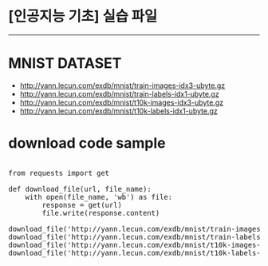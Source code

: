 # [인공지능 기초] 실습 파일


<hr/>

# MNIST DATASET
- http://yann.lecun.com/exdb/mnist/train-images-idx3-ubyte.gz
- http://yann.lecun.com/exdb/mnist/train-labels-idx1-ubyte.gz
- http://yann.lecun.com/exdb/mnist/t10k-images-idx3-ubyte.gz
- http://yann.lecun.com/exdb/mnist/t10k-labels-idx1-ubyte.gz

# download code sample
<pre>

from requests import get

def download_file(url, file_name):
    with open(file_name, 'wb') as file:
        response = get(url)
        file.write(response.content)
        
download_file('http://yann.lecun.com/exdb/mnist/train-images-idx3-ubyte.gz', 'train-images-idx3-ubyte.gz')
download_file('http://yann.lecun.com/exdb/mnist/train-labels-idx1-ubyte.gz', 'train-labels-idx1-ubyte.gz')
download_file('http://yann.lecun.com/exdb/mnist/t10k-images-idx3-ubyte.gz', 't10k-images-idx3-ubyte.gz')
download_file('http://yann.lecun.com/exdb/mnist/t10k-labels-idx1-ubyte.gz', 't10k-labels-idx1-ubyte.gz')

</pre>

